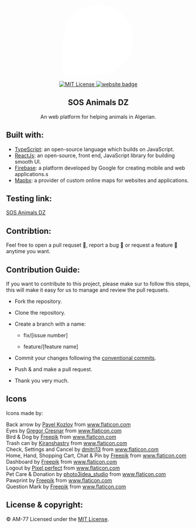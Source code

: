 <p align="center"><img width="192px" height="192px" style="border-radius: 100% 100% 100% 0% / 100% 100% 100% 100%" src="./public/logo.png" alt="SOS Animals DZ logo"></p>

<p align="center">
  <a href="./LICENSE">
    <img src="https://img.shields.io/github/license/sos-animals-dz/sos-animals?color=%23CC0202&logoColor=%23CC0202" alt="MIT License" />
  </a>
  <a href="https://sos-animals.vercel.app" alt="Website" >
    <img src="https://img.shields.io/badge/website-SOS%20Animals%20DZ-%23CC0202" alt="website badge" />
  </a>
</p>

<h2 align="center">SOS Animals DZ</h2>
<p align="center">An web platform for helping animals in Algerian.</p>

## Built with:

- [TypeScript](https://www.typescriptlang.org/): an open-source language which builds on JavaScript.
- [ReactJs](https://reactjs.org): an open-source, front end, JavaScript library for building smooth UI.
- [Firebase](https://firebase.google.com/): a platform developed by Google for creating mobile and web applications.s
- [Mapbx](https://www.mapbox.com/): a provider of custom online maps for websites and applications.

## Testing link:

[SOS Animals DZ](https://sos-animals.vercel.app)

## Contribtion:

Feel free to open a pull requset 💁, report a bug 🐛 or request a feature 🌟 anytime you want.

## Contribution Guide:

If you want to contribute to this project, please make sur to follow this steps, this will make it easy for us to manage and review the pull requsets.

- Fork the repository.

- Clone the repository.

- Create a branch with a name:

  - fix/[issue number]

  - feature/[feature name]

- Commit your changes following the [conventional commits](https://www.conventionalcommits.org/).

- Push & and make a pull request.

- Thank you very much.

## Icons

Icons made by:

<div>Back arrow by <a href="https://www.flaticon.com/authors/pavel-kozlov" title="Pavel Kozlov">Pavel Kozlov</a> from <a href="https://www.flaticon.com/" title="Flaticon">www.flaticon.com</a></div>

<div>Eyes by <a href="https://www.flaticon.com/free-icon/hide_215488" title="Gregor Cresnar">Gregor Cresnar</a> from <a href="https://www.flaticon.com/" title="Flaticon">www.flaticon.com</a></div>

<div>Bird & Dog by <a href="https://www.flaticon.com/authors/freepik" title="Freepik">Freepik</a> from <a href="https://www.flaticon.com/" title="Flaticon">www.flaticon.com</a></div>

<div>Trash can by <a href="https://www.flaticon.com/authors/kiranshastry" title="Kiranshastry">Kiranshastry</a> from <a href="https://www.flaticon.com/" title="Flaticon">www.flaticon.com</a></div>

<div>Check, Settings and Cancel by <a href="https://www.flaticon.com/authors/dmitri13" title="dmitri13">dmitri13</a> from <a href="https://www.flaticon.com/" title="Flaticon">www.flaticon.com</a></div>

<div>Home, Hand, Shopping Cart, Chat & Pin by <a href="https://www.flaticon.com/authors/freepik" title="Freepik">Freepik</a> from <a href="https://www.flaticon.com/" title="Flaticon"> www.flaticon.com</a></div>

<div>Dashboard by <a href="https://www.flaticon.com/authors/freepik" title="Freepik">Freepik</a> from <a href="https://www.flaticon.com/" title="Flaticon"> www.flaticon.com</a></div>

<div>Logout by <a href="https://www.flaticon.com/authors/pixel-perfect" title="Pixel perfect">Pixel perfect</a> from <a href="https://www.flaticon.com/" title="Flaticon">www.flaticon.com</a></div>

<div>Pet Care & Donation by <a href="https://www.flaticon.com/free-icon/pet-care_2138309" title="photo3idea_studio">photo3idea_studio</a> from <a href="https://www.flaticon.com/" title="Flaticon">www.flaticon.com</a></div>

<div>Pawprint by <a href="http://www.freepik.com/" title="Freepik">Freepik</a> from <a href="https://www.flaticon.com/" title="Flaticon">www.flaticon.com</a></div>

<div>Question Mark by <a href="https://www.flaticon.com/authors/freepik" title="Freepik">Freepik</a> from <a href="https://www.flaticon.com/" title="Flaticon">www.flaticon.com</a></div>

## License & copyright:

© AM-77
Licensed under the [MIT License](LICENSE).
